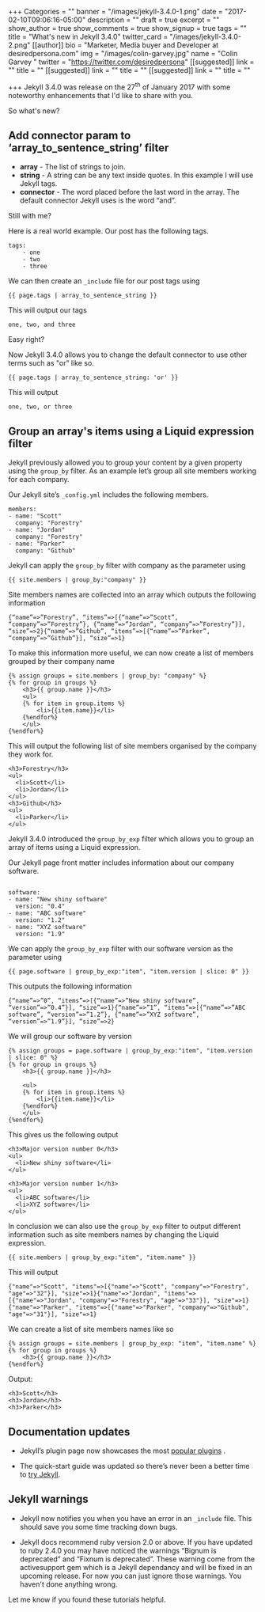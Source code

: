 +++
Categories = ""
banner = "/images/jekyll-3.4.0-1.png"
date = "2017-02-10T09:06:16-05:00"
description = ""
draft = true
excerpt = ""
show_author = true
show_comments = true
show_signup = true
tags = ""
title = "What's new in Jekyll 3.4.0"
twitter_card = "/images/jekyll-3.4.0-2.png"
[[author]]
bio = "Marketer, Media buyer and Developer at desiredpersona.com"
img = "/images/colin-garvey.jpg"
name = "Colin Garvey "
twitter = "https://twitter.com/desiredpersona"
[[suggested]]
link = ""
title = ""
[[suggested]]
link = ""
title = ""
[[suggested]]
link = ""
title = ""

+++
Jekyll 3.4.0 was release on the 27<sup>th</sup> of January 2017 with some noteworthy enhancements that I'd like to share with you.

So what's new?

## Add connector param to ‘array_to_sentence_string’ filter

*   **array** - The list of strings to join.
*   **string** - A string can be any text inside quotes. In this example I will use Jekyll tags.
*   **connector** - The word placed before the last word in the array. The default connector Jekyll uses is the word “and”.

Still with me?

Here is a real world example. Our post has the following tags.

```
tags:
	- one
	- two
	- three
```

We can then create an `_include` file for our post tags using

```
{{ page.tags | array_to_sentence_string }}
```

This will output our tags

```
one, two, and three
```

Easy right?

Now Jekyll 3.4.0 allows you to change the default connector to use other terms such as "or” like so.

```
{{ page.tags | array_to_sentence_string: 'or' }}
```

This will output

```
one, two, or three
```

## Group an array's items using a Liquid expression filter

Jekyll previously allowed you to group your content by a given property using the `group_by` filter. As an example let’s group all site members working for each company.

Our Jekyll site’s `_config.yml` includes the following members.

```
members:
- name: "Scott"
  company: "Forestry"
- name: "Jordan"
  company: "Forestry"
- name: "Parker"
  company: "Github"
```

Jekyll can apply the `group_by` filter with company as the parameter using

```
{{ site.members | group_by:"company" }}
```

Site members names are collected into an array which outputs the following information

```
{“name”=>”Forestry”, “items”=>[{“name”=>”Scott”, “company”=>”Forestry”}, {“name”=>”Jordan”, “company”=>”Forestry”}], “size”=>2}{“name”=>”Github”, “items”=>[{“name”=>”Parker”, “company”=>”Github”}], “size”=>1}
```

To make this information more useful, we can now create a list of members grouped by their company name

```
{% assign groups = site.members | group_by: "company" %}
{% for group in groups %}
    <h3>{{ group.name }}</h3>
    <ul>
    {% for item in group.items %}
        <li>{{item.name}}</li>
    {%endfor%}
    </ul>
{%endfor%}
```

This will output the following list of site members organised by the company they work for.

```
<h3>Forestry</h3>
<ul>
  <li>Scott</li>
  <li>Jordan</li>
</ul>
<h3>Github</h3>
<ul>
  <li>Parker</li>
</ul>
```

Jekyll 3.4.0 introduced the `group_by_exp` filter which allows you to group an array of items using a Liquid expression.

Our Jekyll page front matter includes information about our company software.

```

software:
- name: "New shiny software"
  version: "0.4"
- name: "ABC software"
  version: "1.2"
- name: "XYZ software"
  version: "1.9"
```

We can apply the `group_by_exp` filter with our software version as the parameter using

```
{{ page.software | group_by_exp:"item", "item.version | slice: 0" }}
```

This outputs the following information

```
{“name”=>”0”, “items”=>[{“name”=>”New shiny software”, “version”=>”0.4”}], “size”=>1}{“name”=>”1”, “items”=>[{“name”=>”ABC software”, “version”=>”1.2”}, {“name”=>”XYZ software”, “version”=>”1.9”}], “size”=>2}
```

We will group our software by version

```
{% assign groups = page.software | group_by_exp:"item", "item.version | slice: 0" %}
{% for group in groups %}
    <h3>{{ group.name }}</h3>

    <ul>
    {% for item in group.items %}
        <li>{{item.name}}</li>
    {%endfor%}
    </ul>
{%endfor%}
```

This gives us the following output

```
<h3>Major version number 0</h3>
<ul>
  <li>New shiny software</li>
</ul>

<h3>Major version number 1</h3>
<ul>
  <li>ABC software</li>
  <li>XYZ software</li>
</ul>
```

In conclusion we can also use the `group_by_exp` filter to output different information such as site members names by changing the Liquid expression.

```
{{ site.members | group_by_exp:"item", "item.name" }}
```

This will output
```
{"name"=>"Scott", "items"=>[{"name"=>"Scott", "company"=>"Forestry", "age"=>"32"}], "size"=>1}{"name"=>"Jordan", "items"=>[{"name"=>"Jordan", "company"=>"Forestry", "age"=>"33"}], "size"=>1}{"name"=>"Parker", "items"=>[{"name"=>"Parker", "company"=>"Github", "age"=>"31"}], "size"=>1}
```

We can create a list of site members names like so

```
{% assign groups = site.members | group_by_exp: "item", "item.name" %}
{% for group in groups %}
    <h3>{{ group.name }}</h3>
{%endfor%}
```

Output:

```
<h3>Scott</h3>
<h3>Jordan</h3>
<h3>Parker</h3>
```

## Documentation updates

*   Jekyll’s plugin page now showcases the most [popular plugins](http://jekyllrb.com/docs/plugins/#available-plugins/) .

*   The quick-start guide was updated so there’s never been a better time to [try Jekyll](https://jekyllrb.com/).

## Jekyll warnings

*   Jekyll now notifies you when you have an error in an `_include` file. This should save you some time tracking down bugs.

*   Jekyll docs recommend ruby version 2.0 or above. If you have updated to ruby 2.4.0 you may have noticed the warnings “Bignum is deprecated” and “Fixnum is deprecated”. These warning come from the activesupport gem which is a Jekyll dependancy and will be fixed in an upcoming release. For now you can just ignore those warnings. You haven't done anything wrong.

Let me know if you found these tutorials helpful.